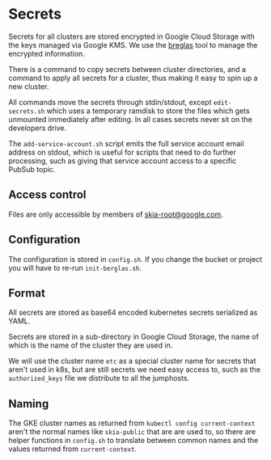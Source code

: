 # Secrets
Secrets for all clusters are stored encrypted in Google Cloud Storage with the
keys managed via Google KMS. We use the
[breglas](https://github.com/GoogleCloudPlatform/berglas) tool
to manage the encrypted information.

There is a command to copy secrets between cluster directories, and a command to
apply all secrets for a cluster, thus making it easy to spin up a new cluster.

All commands move the secrets through stdin/stdout, except `edit-secrets.sh`
which uses a temporary ramdisk to store the files which gets unmounted
immediately after editing. In all cases secrets never sit on the developers
drive.

The `add-service-account.sh` script emits the full service account email address
on stdout, which is useful for scripts that need to do further processing, such
as giving that service account access to a specific PubSub topic.

## Access control
Files are only accessible by members of skia-root@google.com.

## Configuration
The configuration is stored in `config.sh`. If you change the bucket or project
you will have to re-run `init-berglas.sh`.

## Format
All secrets are stored as base64 encoded kubernetes secrets serialized as YAML.

Secrets are stored in a sub-directory in Google Cloud Storage, the name of which
is the name of the cluster they are used in.

We will use the cluster name `etc` as a special cluster name for secrets that
aren't used in k8s, but are still secrets we need easy access to, such as the
`authorized_keys` file we distribute to all the jumphosts.

## Naming
The GKE cluster names as returned from `kubectl config current-context` aren't
the normal names like `skia-public` that are are used to, so there are helper
functions in `config.sh` to translate between common names and the values
returned from `current-context`.